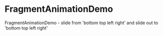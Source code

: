 FragmentAnimationDemo
=====================

FragmentAnimationDemo - slide from 'bottom top left right' and slide out to 'bottom top left right' 
